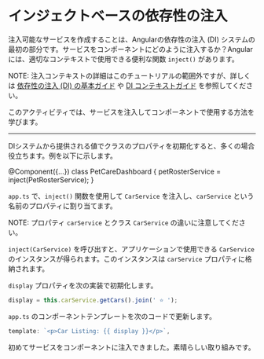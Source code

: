 # インジェクトベースの依存性の注入

注入可能なサービスを作成することは、Angularの依存性の注入 (DI) システムの最初の部分です。サービスをコンポーネントにどのように注入するか？Angularには、適切なコンテキストで使用できる便利な関数 `inject()` があります。

NOTE: 注入コンテキストの詳細はこのチュートリアルの範囲外ですが、詳しくは [依存性の注入 (DI) の基本ガイド](/essentials/dependency-injection) や [DI コンテキストガイド](guide/di/dependency-injection-context) を参照してください。

このアクティビティでは、サービスを注入してコンポーネントで使用する方法を学びます。

<hr>

DIシステムから提供される値でクラスのプロパティを初期化すると、多くの場合役立ちます。例を以下に示します。

<docs-code language="ts" highlight="[3]">
@Component({...})
class PetCareDashboard {
    petRosterService = inject(PetRosterService);
}
</docs-code>

<docs-workflow>

<docs-step title="`CarService` を注入する">

`app.ts` で、`inject()` 関数を使用して `CarService` を注入し、`carService` という名前のプロパティに割り当てます。

NOTE: プロパティ `carService` とクラス `CarService` の違いに注意してください。

</docs-step>

<docs-step title="`carService` インスタンスを使用する">

`inject(CarService)` を呼び出すと、アプリケーションで使用できる `CarService` のインスタンスが得られます。このインスタンスは `carService` プロパティに格納されます。

`display` プロパティを次の実装で初期化します。

```ts
display = this.carService.getCars().join(' ⭐️ ');
```

</docs-step>

<docs-step title="`App` テンプレートを更新する">

`app.ts` のコンポーネントテンプレートを次のコードで更新します。

```ts
template: `<p>Car Listing: {{ display }}</p>`,
```

</docs-step>

</docs-workflow>

初めてサービスをコンポーネントに注入できました。素晴らしい取り組みです。

